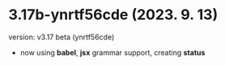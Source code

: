 # 3.17b-ynrtf56cde (2023. 9. 13)
version: v3.17 beta (ynrtf56cde)
- now using **babel**, **jsx** grammar support, creating **status**
